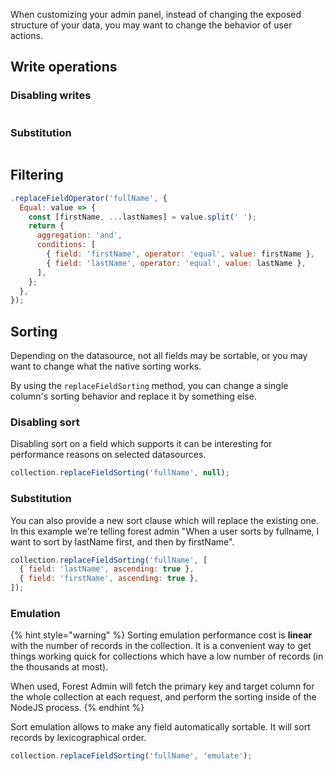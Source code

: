 When customizing your admin panel, instead of changing the exposed structure of your data, you may want to change the behavior of user actions.

## Write operations

### Disabling writes

```javascript

```

### Substitution

```javascript

```

## Filtering

```javascript
.replaceFieldOperator('fullName', {
  Equal: value => {
    const [firstName, ...lastNames] = value.split(' ');
    return {
      aggregation: 'and',
      conditions: [
        { field: 'firstName', operator: 'equal', value: firstName },
        { field: 'lastName', operator: 'equal', value: lastName },
      ],
    };
  },
});
```

## Sorting

Depending on the datasource, not all fields may be sortable, or you may want to change what the native sorting works.

By using the `replaceFieldSorting` method, you can change a single column's sorting behavior and replace it by something else.

### Disabling sort

Disabling sort on a field which supports it can be interesting for performance reasons on selected datasources.

```javascript
collection.replaceFieldSorting('fullName', null);
```

### Substitution

You can also provide a new sort clause which will replace the existing one. In this example we're telling forest admin "When a user sorts by fullname, I want to sort by lastName first, and then by firstName".

```javascript
collection.replaceFieldSorting('fullName', [
  { field: 'lastName', ascending: true },
  { field: 'firstName', ascending: true },
]);
```

### Emulation

{% hint style="warning" %}
Sorting emulation performance cost is **linear** with the number of records in the collection. It is a convenient way to get things working quick for collections which have a low number of records (in the thousands at most).

When used, Forest Admin will fetch the primary key and target column for the whole collection at each request, and perform the sorting inside of the NodeJS process.
{% endhint %}

Sort emulation allows to make any field automatically sortable. It will sort records by lexicographical order.

```javascript
collection.replaceFieldSorting('fullName', 'emulate');
```
